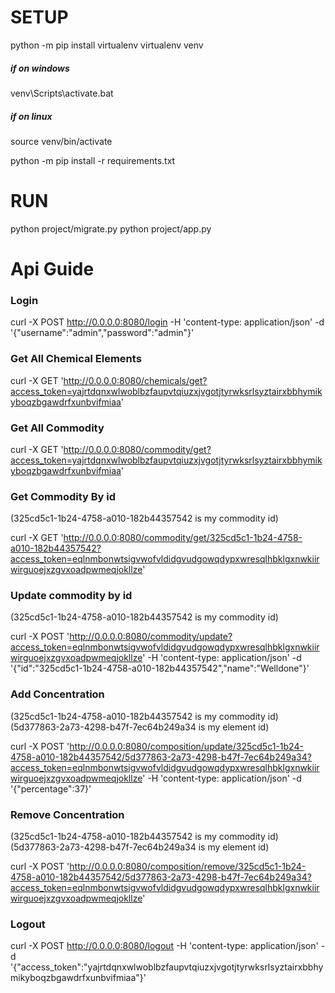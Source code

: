 # SETUP

python -m pip install virtualenv
virtualenv venv

##### if on windows

venv\Scripts\activate.bat

##### if on linux

source venv/bin/activate

python -m pip install -r requirements.txt

# RUN

python project/migrate.py
python project/app.py

# Api Guide

### Login

curl -X POST http://0.0.0.0:8080/login -H 'content-type: application/json' -d '{"username":"admin","password":"admin"}'

### Get All Chemical Elements

curl -X GET 'http://0.0.0.0:8080/chemicals/get?access_token=yajrtdqnxwlwoblbzfaupvtqiuzxjvgotjtyrwksrlsyztairxbbhymikyboqzbgawdrfxunbvifmiaa'

### Get All Commodity

curl -X GET 'http://0.0.0.0:8080/commodity/get?access_token=yajrtdqnxwlwoblbzfaupvtqiuzxjvgotjtyrwksrlsyztairxbbhymikyboqzbgawdrfxunbvifmiaa'

### Get Commodity By id

(325cd5c1-1b24-4758-a010-182b44357542 is my commodity id)

curl -X GET 'http://0.0.0.0:8080/commodity/get/325cd5c1-1b24-4758-a010-182b44357542?access_token=eqlnmbonwtsigvwofvldidgvudgowqdypxwresqlhbklgxnwkiirwirguoejxzgvxoadpwmeqjokllze'

### Update commodity by id

(325cd5c1-1b24-4758-a010-182b44357542 is my commodity id)

curl -X POST 'http://0.0.0.0:8080/commodity/update?access_token=eqlnmbonwtsigvwofvldidgvudgowqdypxwresqlhbklgxnwkiirwirguoejxzgvxoadpwmeqjokllze' -H 'content-type: application/json' -d '{"id":"325cd5c1-1b24-4758-a010-182b44357542","name":"Welldone"}'

### Add Concentration

(325cd5c1-1b24-4758-a010-182b44357542 is my commodity id)
(5d377863-2a73-4298-b47f-7ec64b249a34 is my element id)

curl -X POST 'http://0.0.0.0:8080/composition/update/325cd5c1-1b24-4758-a010-182b44357542/5d377863-2a73-4298-b47f-7ec64b249a34?access_token=eqlnmbonwtsigvwofvldidgvudgowqdypxwresqlhbklgxnwkiirwirguoejxzgvxoadpwmeqjokllze' -H 'content-type: application/json' -d '{"percentage":37}'

### Remove Concentration

(325cd5c1-1b24-4758-a010-182b44357542 is my commodity id)
(5d377863-2a73-4298-b47f-7ec64b249a34 is my element id)

curl -X POST 'http://0.0.0.0:8080/composition/remove/325cd5c1-1b24-4758-a010-182b44357542/5d377863-2a73-4298-b47f-7ec64b249a34?access_token=eqlnmbonwtsigvwofvldidgvudgowqdypxwresqlhbklgxnwkiirwirguoejxzgvxoadpwmeqjokllze'

### Logout

curl -X POST http://0.0.0.0:8080/logout -H 'content-type: application/json' -d '{"access_token":"yajrtdqnxwlwoblbzfaupvtqiuzxjvgotjtyrwksrlsyztairxbbhymikyboqzbgawdrfxunbvifmiaa"}'
